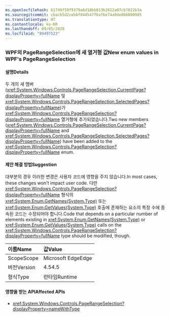 ```yaml
---
ms.openlocfilehash: 61749f59f9379a6d18bb013b2612a07cb7822b3a
ms.sourcegitcommit: cbacb5d2cebbf044547f6af6e74a9de866800985
ms.translationtype: HT
ms.contentlocale: ko-KR
ms.lasthandoff: 09/05/2020
ms.locfileid: "89497523"
---
```

### <a name="new-enum-values-in-wpfs-pagerangeselection"></a><span data-ttu-id="50163-101">WPF의 PageRangeSelection에 새 열거형 값</span><span class="sxs-lookup"><span data-stu-id="50163-101">New enum values in WPF's PageRangeSelection</span></span>

#### <a name="details"></a><span data-ttu-id="50163-102">설명</span><span class="sxs-lookup"><span data-stu-id="50163-102">Details</span></span>

<span data-ttu-id="50163-103">두 개의 새 멤버(<xref:System.Windows.Controls.PageRangeSelection.CurrentPage?displayProperty=fullName> 및 <xref:System.Windows.Controls.PageRangeSelection.SelectedPages?displayProperty=fullName>)가 <xref:System.Windows.Controls.PageRangeSelection?displayProperty=fullName> 열거형에 추가되었습니다.</span><span class="sxs-lookup"><span data-stu-id="50163-103">Two new members (<xref:System.Windows.Controls.PageRangeSelection.CurrentPage?displayProperty=fullName> and <xref:System.Windows.Controls.PageRangeSelection.SelectedPages?displayProperty=fullName>) have been added to the <xref:System.Windows.Controls.PageRangeSelection?displayProperty=fullName> enum.</span></span>

#### <a name="suggestion"></a><span data-ttu-id="50163-104">제안 해결 방법</span><span class="sxs-lookup"><span data-stu-id="50163-104">Suggestion</span></span>

<span data-ttu-id="50163-105">대부분의 경우 이러한 변경은 사용자 코드에 영향을 주지 않습니다.</span><span class="sxs-lookup"><span data-stu-id="50163-105">In most cases, these changes won't impact user code.</span></span> <span data-ttu-id="50163-106">다만 <xref:System.Windows.Controls.PageRangeSelection?displayProperty=fullName> 형식의 <xref:System.Enum.GetNames(System.Type)> 또는 <xref:System.Enum.GetValues(System.Type)> 호출에 존재하는 요소의 특정 수에 종속된 코드는 수정되어야 합니다.</span><span class="sxs-lookup"><span data-stu-id="50163-106">Code that depends on a particular number of elements existing in <xref:System.Enum.GetNames(System.Type)> or <xref:System.Enum.GetValues(System.Type)> calls on the <xref:System.Windows.Controls.PageRangeSelection?displayProperty=fullName> type should be modified, though.</span></span>

| <span data-ttu-id="50163-107">이름</span><span class="sxs-lookup"><span data-stu-id="50163-107">Name</span></span>    | <span data-ttu-id="50163-108">값</span><span class="sxs-lookup"><span data-stu-id="50163-108">Value</span></span>       |
|:--------|:------------|
| <span data-ttu-id="50163-109">Scope</span><span class="sxs-lookup"><span data-stu-id="50163-109">Scope</span></span>   |<span data-ttu-id="50163-110">Microsoft Edge</span><span class="sxs-lookup"><span data-stu-id="50163-110">Edge</span></span>|
|<span data-ttu-id="50163-111">버전</span><span class="sxs-lookup"><span data-stu-id="50163-111">Version</span></span>|<span data-ttu-id="50163-112">4.5</span><span class="sxs-lookup"><span data-stu-id="50163-112">4.5</span></span>|
|<span data-ttu-id="50163-113">형식</span><span class="sxs-lookup"><span data-stu-id="50163-113">Type</span></span>|<span data-ttu-id="50163-114">런타임</span><span class="sxs-lookup"><span data-stu-id="50163-114">Runtime</span></span>|

#### <a name="affected-apis"></a><span data-ttu-id="50163-115">영향을 받는 API</span><span class="sxs-lookup"><span data-stu-id="50163-115">Affected APIs</span></span>

- <xref:System.Windows.Controls.PageRangeSelection?displayProperty=nameWithType>

<!--

#### Affected APIs

- `T:System.Windows.Controls.PageRangeSelection`

-->
